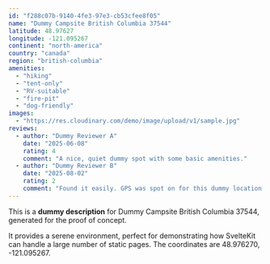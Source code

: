 ```yaml
---
id: "f288c07b-9140-4fe3-97e3-cb53cfee8f05"
name: "Dummy Campsite British Columbia 37544"
latitude: 48.97627
longitude: -121.095267
continent: "north-america"
country: "canada"
region: "british-columbia"
amenities:
  - "hiking"
  - "tent-only"
  - "RV-suitable"
  - "fire-pit"
  - "dog-friendly"
images:
  - "https://res.cloudinary.com/demo/image/upload/v1/sample.jpg"
reviews:
  - author: "Dummy Reviewer A"
    date: "2025-06-08"
    rating: 4
    comment: "A nice, quiet dummy spot with some basic amenities."
  - author: "Dummy Reviewer B"
    date: "2025-08-02"
    rating: 2
    comment: "Found it easily. GPS was spot on for this dummy location."
---
```


This is a **dummy description** for Dummy Campsite British Columbia 37544, generated for the proof of concept.

It provides a serene environment, perfect for demonstrating how SvelteKit can handle a large number of static pages. The coordinates are 48.976270, -121.095267.
